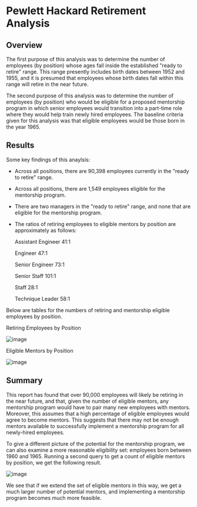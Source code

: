# Pewlett Hackard Retirement Analysis

## Overview
The first purpose of this analysis was to determine the number of employees (by position) whose ages fall inside the established "ready to retire" range. This range presently includes birth dates between 1952 and 1955, and it is presumed that employees whose birth dates fall within this range will retire in the near future. 

The second purpose of this analysis was to determine the number of employees (by position) who would be eligible for a proposed mentorship program in which senior employees would transition into a part-time role where they would help train newly hired employees. The baseline criteria given for this analysis was that eligible employees would be those born in the year 1965.

## Results
Some key findings of this anaylsis:
  - Across all positions, there are 90,398 employees currently in the "ready to retire" range.
  - Across all positions, there are 1,549 employees eligible for the mentorship program.
  - There are two managers in the "ready to retire" range, and none that are eligible for the             mentorship program.
  - The ratios of retiring employees to eligible mentors by position are approximately as follows:
  
    Assistant Engineer 41:1
    
    Engineer 47:1
    
    Senior Engineer 73:1
    
    Senior Staff 101:1
    
    Staff 28:1
    
    Technique Leader 58:1
 
 Below are tables for the numbers of retiring and mentorship eligible employees by position.
 
 Retiring Employees by Position
 
 ![image](https://user-images.githubusercontent.com/80861610/121784459-0da47200-cb82-11eb-89ca-e06bcc240359.png)

Eligible Mentors by Position

![image](https://user-images.githubusercontent.com/80861610/121784507-375d9900-cb82-11eb-9ad2-4409a36de5f5.png)
    
## Summary
This report has found that over 90,000 employees will likely be retiring in the near future, and that, given the number of eligible mentors, any mentorship program would have to pair many new employees with mentors. Moreover, this assumes that a high percentage of eligible employees would agree to become mentors. This suggests that there may not be enough mentors available to successfully implement a mentorship program for all newly-hired employees.

To give a different picture of the potential for the mentorship program, we can also examine a more reasonable eligibility set: employees born between 1960 and 1965. Running a second query to get a count of eligible mentors by position, we get the following result.

![image](https://user-images.githubusercontent.com/80861610/121793425-d0b19d00-cbcc-11eb-9a4e-208cfebd7f67.png)

We see that if we extend the set of eligible mentors in this way, we get a much larger number of potential mentors, and implementing a mentorship program becomes much more feasible.

